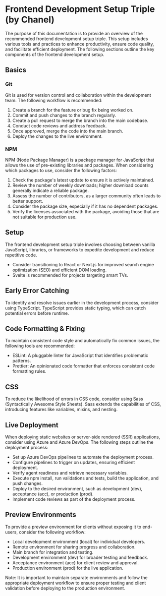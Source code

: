 # Frontend Development Setup Triple (by Chanel)

The purpose of this documentation is to provide an overview of the recommended frontend development setup triple. This setup includes various tools and practices to enhance productivity, ensure code quality, and facilitate efficient deployment. The following sections outline the key components of the frontend development setup.

## Basics

### Git

Git is used for version control and collaboration within the development team. The following workflow is recommended:

1. Create a branch for the feature or bug fix being worked on.
2. Commit and push changes to the branch regularly.
3. Create a pull request to merge the branch into the main codebase.
4. Conduct code reviews and address feedback.
5. Once approved, merge the code into the main branch.
6. Deploy the changes to the live environment.

### NPM

NPM (Node Package Manager) is a package manager for JavaScript that allows the use of pre-existing libraries and packages. When considering which packages to use, consider the following factors:

1. Check the package's latest update to ensure it is actively maintained.
2. Review the number of weekly downloads; higher download counts generally indicate a reliable package.
3. Assess the number of contributors, as a larger community often leads to better support.
4. Consider the package size, especially if it has no dependent packages.
5. Verify the licenses associated with the package, avoiding those that are not suitable for production use.

## Setup

The frontend development setup triple involves choosing between vanilla JavaScript, libraries, or frameworks to expedite development and reduce repetitive code.

-   Consider transitioning to React or Next.js for improved search engine optimization (SEO) and efficient DOM loading.
-   Svelte is recommended for projects targeting smart TVs.

## Early Error Catching

To identify and resolve issues earlier in the development process, consider using TypeScript. TypeScript provides static typing, which can catch potential errors before runtime.

## Code Formatting & Fixing

To maintain consistent code style and automatically fix common issues, the following tools are recommended:

-   ESLint: A pluggable linter for JavaScript that identifies problematic patterns.
-   Prettier: An opinionated code formatter that enforces consistent code formatting rules.

## CSS

To reduce the likelihood of errors in CSS code, consider using Sass (Syntactically Awesome Style Sheets). Sass extends the capabilities of CSS, introducing features like variables, mixins, and nesting.

## Live Deployment

When deploying static websites or server-side rendered (SSR) applications, consider using Azure and Azure DevOps. The following steps outline the deployment process:

-   Set up Azure DevOps pipelines to automate the deployment process.
-   Configure pipelines to trigger on updates, ensuring efficient deployment.
-   Verify agent readiness and retrieve necessary variables.
-   Execute npm install, run validations and tests, build the application, and push changes.
-   Deploy to the desired environment, such as development (dev), acceptance (acc), or production (prod).
-   Implement code reviews as part of the deployment process.

## Preview Environments

To provide a preview environment for clients without exposing it to end-users, consider the following workflow:

-   Local development environment (local) for individual developers.
-   Remote environment for sharing progress and collaboration.
-   Main branch for integration and testing.
-   Development environment (dev) for broader testing and feedback.
-   Acceptance environment (acc) for client review and approval.
-   Production environment (prod) for the live application.

Note: It is important to maintain separate environments and follow the appropriate deployment workflow to ensure proper testing and client validation before deploying to the production environment.
